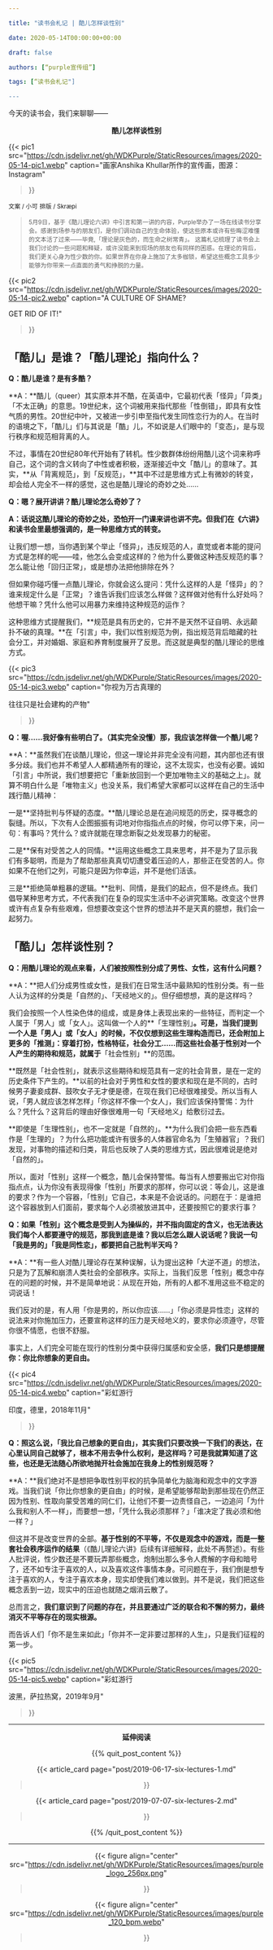 ```yaml
---

title: "读书会札记 | 酷儿怎样谈性别" 

date: 2020-05-14T00:00:00+00:00 

draft: false 

authors: [“purple宣传组”] 

tags: [“读书会札记"] 

---
```



今天的读书会，我们来聊聊——

<center><b>酷儿怎样谈性别</b></center>



{{< pic1
src="https://cdn.jsdelivr.net/gh/WDKPurple/StaticResources/images/2020-05-14-pic1.webp"
caption="画家Anshika Khullar所作的宣传画，图源：Instagram"
>}}


<small>文案 / 小可</small>
<small>排版 / Skræpi</small>



> <small>5月9日，基于《酷儿理论六讲》中引言和第一讲的内容，Purple举办了一场在线读书分享会。感谢到场参与的朋友们，是你们调动自己的生命体验，使这些原本或许有些晦涩难懂的文本活了过来——毕竟,「理论是灰色的，而生命之树常青」。
> 这篇札记梳理了读书会上我们讨论的一些问题和释疑，或许没能来到现场的朋友也有同样的困惑。在理论的背后，我们更关心身为性少数的你。如果世界在你身上施加了太多枷锁，希望这些概念工具多少能够为你带来一点直面的勇气和挣脱的力量。</small>



{{< pic2
src="https://cdn.jsdelivr.net/gh/WDKPurple/StaticResources/images/2020-05-14-pic2.webp"
caption="A CULTURE OF SHAME?

GET RID OF IT!"
>}}




## 「酷儿」是谁？「酷儿理论」指向什么？



**Q：酷儿是谁？是有多酷？**



**A：**酷儿（queer）其实原本并不酷，在英语中，它最初代表「怪异」「异类」「不太正确」的意思。19世纪末，这个词被用来指代那些「性倒错」，即具有女性气质的男性。20世纪中叶，又被进一步引申至指代发生同性恋行为的人。在当时的语境之下，「酷儿」们与其说是「酷」儿，不如说是人们眼中的「变态」，是与现行秩序和规范相背离的人。



不过，事情在20世纪80年代开始有了转机。性少数群体纷纷用酷儿这个词来称呼自己，这个词的含义转向了中性或者积极，逐渐接近中文「酷儿」的意味了。其实，**从「背离规范」，到「反规范」，**其中不过是思维方式上有微妙的转变，却会给人完全不一样的感觉，这也是酷儿理论的奇妙之处……

 



**Q：嗯？展开讲讲？酷儿理论怎么奇妙了？**



**A：**话说这酷儿理论的奇妙之处，恐怕开一门课来讲也讲不完。但我们在《六讲》和读书会里**最想强调的，是一种思维方式的转变。**



让我们想一想，当你遇到某个举止「怪异」，违反规范的人，直觉或者本能的提问方式是怎样的呢——哇，他怎么会变成这样的？他为什么要做这种违反规范的事？怎么能让他「回归正常」，或是想办法把他排除在外？



但如果你碰巧懂一点酷儿理论，你就会这么提问：凭什么这样的人是「怪异」的？谁来规定什么是「正常」？谁告诉我们应该怎么样做？这样做对他有什么好处吗？他想干嘛？凭什么他可以用暴力来维持这种规范的运作？



这种思维方式提醒我们，**规范是具有历史的，它并不是天然不证自明、永远颠扑不破的真理。**在「引言」中，我们以性别规范为例，指出规范背后暗藏的社会分工，并对婚姻、家庭和养育制度展开了反思。而这就是典型的酷儿理论的思维方式。





{{< pic3
src="https://cdn.jsdelivr.net/gh/WDKPurple/StaticResources/images/2020-05-14-pic3.webp"
caption="你视为万古真理的

往往只是社会建构的产物"
>}}






**Q：喔……我好像有些明白了。（其实完全没懂）那，我应该怎样做一个酷儿呢？**



**A：**虽然我们在谈酷儿理论，但这一理论并非完全没有问题，其内部也还有很多分歧。我们也并不希望人人都精通所有的理论，这不太现实，也没有必要。诚如「引言」中所说，我们想要把它「重新放回到一个更加唯物主义的基础之上」。就算不明白什么是「唯物主义」也没关系，我们希望大家都可以这样在自己的生活中践行酷儿精神：



一是**坚持批判与怀疑的态度。**酷儿理论总是在追问规范的历史，探寻概念的裂缝。所以，下次有人企图振振有词地对你指指点点的时候，你可以停下来，问一句：有事吗？凭什么？或许就能在理念断裂之处发现暴力的秘密。



二是**保有对受苦之人的同情。**运用这些概念工具来思考，并不是为了显示我们有多聪明，而是为了帮助那些真真切切遭受着压迫的人，那些正在受苦的人。你如果不在他们之列，可能只是因为你幸运，并不是他们活该。



三是**拒绝简单粗暴的逻辑。**批判、同情，是我们的起点，但不是终点。我们倡导某种思考方式，不代表我们在复杂的现实生活中不必讲究策略。改变这个世界或许有点复杂有些艰难，但想要改变这个世界的想法并不是天真的臆想，我们会一起努力。





## 「酷儿」怎样谈性别？



**Q：用酷儿理论的观点来看，人们被按照性别分成了男性、女性，这有什么问题？**



**A：**把人们分成男性或女性，是我们在日常生活中最熟知的性别分类。有一些人认为这样的分类是「自然的」、「天经地义的」。但仔细想想，真的是这样吗？



我们会按照一个人性染色体的组成，或是身体上表现出来的一些特征，而判定一个人属于「男人」或「女人」。这叫做一个人的**「生理性别」**。可是，当我们提到一个人是「男人」或「女人」的时候，不仅仅想到这些生理构造而已，还会附加上更多的「推测」：穿着打扮，性格特征，社会分工……而这些社会基于性别对一个人产生的期待和规范，就属于**「社会性别」**的范围。



**既然是「社会性别」，就表示这些期待和规范具有一定的社会背景，是在一定的历史条件下产生的。**以前的社会对于男性和女性的要求和现在是不同的，古时候男子妻妾成群、鼓吹女子无才便是德，在现在我们已经很难接受。所以当有人说，「男人就应该怎样怎样」「你这样不像一个女人」，我们应该保持警惕：为什么？凭什么？这背后的理由好像很难用一句「天经地义」给敷衍过去。



**即使是「生理性别」，也不一定就是「自然的」。**为什么我们会把一些东西看作是「生理的」？为什么把功能或许有很多的人体器官命名为「生殖器官」？我们发现，对事物的描述和归类，背后也反映了人类的思维方式，因此很难说是绝对「自然的」。



所以，面对「性别」这样一个概念，酷儿会保持警惕。每当有人想要搬出它对你指指点点，认为你没有表现得像「性别」所要求的那样，你可以说：等会儿，这是谁的要求？作为一个容器，「性别」它自己，本来是不会说话的。问题在于：是谁把这个容器放到人们面前，要求每个人必须被放进其中，还要按照它的要求行事？

 



**Q：如果「性别」这个概念是受到人为操纵的，并不指向固定的含义，也无法表达我们每个人都要遵守的规范，那我到底是谁？我以后怎么跟人说话呢？我说一句「我是男的」「我是同性恋」，都要把自己批判半天吗？**



**A：**有一些人对酷儿理论存在某种误解，认为提出这种「大逆不道」的想法，只是为了瓦解和崩溃人类社会的全部秩序。实际上，当我们反思「性别」概念中存在的问题的时候，并不是简单地说：从现在开始，所有的人都不准用这些不稳定的词说话！



我们反对的是，有人用「你是男的，所以你应该……」「你必须是异性恋」这样的说法来对你施加压力，还要宣称这样的压力是天经地义的，要求你必须遵守，尽管你很不情愿，也很不舒服。



事实上，人们完全可能在现行的性别分类中获得归属感和安全感，**我们只是想提醒你：你比你想象的更自由。**





{{< pic4
src="https://cdn.jsdelivr.net/gh/WDKPurple/StaticResources/images/2020-05-14-pic4.webp"
caption="彩虹游行

印度，德里，2018年11月"
>}}





**Q：照这么说，「我比自己想象的更自由」，其实我们只要改换一下我们的表达，在心里认同自己就够了，根本不用去争什么权利，是这样吗？可是我就算知道了这些，也还是无法随心所欲地抛开社会施加在我身上的性别规范呀？**



**A：**我们绝对不是想把争取性别平权的抗争简单化为脑海和观念中的文字游戏。当我们说「你比你想象的更自由」的时候，是希望能够帮助到那些现在仍然正因为性别、性取向蒙受苦难的同仁们，让他们不要一边责怪自己，一边追问「为什么我和别人不一样」，而要想一想，「凭什么我必须那样？」「谁决定了我必须和他一样？」



但这并不是改变世界的全部。**基于性别的不平等，不仅是观念中的游戏，而是一整套社会秩序运作的结果**（《酷儿理论六讲》后续有详细解释，此处不再赘述）。有些人批评说，性少数还是不要玩弄那些概念，炮制出那么多令人费解的字母和暗号了，还不如专注于喜欢的人，以及喜欢这件事情本身。可问题在于，我们倒是想专注于喜欢的人，专注于喜欢本身，现实却使我们难以做到。并不是说，我们把这些概念丢到一边，现实中的压迫也就随之烟消云散了。



总而言之，**我们意识到了问题的存在，并且要通过广泛的联合和不懈的努力，最终消灭不平等存在的现实根源。**

而告诉人们「你不是生来如此」「你并不一定非要过那样的人生」，只是我们征程的第一步。





{{< pic5
src="https://cdn.jsdelivr.net/gh/WDKPurple/StaticResources/images/2020-05-14-pic5.webp"
caption="彩虹游行

波黑，萨拉热窝，2019年9月"
>}}



---

<center><b>延伸阅读</b><center>

{{% quit_post_content %}}

{{< article_card
page="post/2019-06-17-six-lectures-1.md"
>}}

{{< article_card
page="post/2019-07-07-six-lectures-2.md"
>}}

{{% /quit_post_content %}}


---

{{< figure
align="center"
src="https://cdn.jsdelivr.net/gh/WDKPurple/StaticResources/images/purple_logo_256px.png"
>}}

{{< figure
align="center"
src="https://cdn.jsdelivr.net/gh/WDKPurple/StaticResources/images/purple_120_bpm.webp"
>}}
